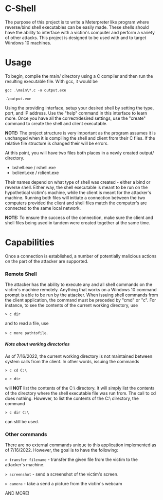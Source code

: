 # C-Shell

The purpose of this project is to write a Meterpreter like program where reverse/bind shell executables can be easily made. These shells should have the ability to interface with a victim's computer and perform a variety of other attacks. This project is designed to be used with and to target Windows 10 machines.

# Usage

To begin, compile the main/ directory using a C compiler and then run the resulting executable file. With gcc, it would be

```gcc .\main\*.c -o output.exe```

```.\output.exe```

Using the providing interface, setup your desired shell by setting the type, port, and IP address. Use the "help" command in this interface to learn more. Once you have all the correct/desired settings, use the "create" command to create the shell and client executable.

**NOTE:** The project structure is very important as the program assumes it is unchanged when it is compiling the shell and client from their C files. If the relative file structure is changed their will be errors.

At this point, you will have two files both places in a newly created output/ directory.
- bshell.exe / rshell.exe
- bclient.exe / rclient.exe

Their names depend on what type of shell was created - either a bind or reverse shell. Either way, the shell executable is meant to be run on the hypothetical victim's machine, while the client is meant for the attacker's machine. Running both files will initiate a connection between the two computers provided the client and shell files match the computer's are connected to the same local network.

**NOTE:** To ensure the success of the connection, make sure the client and shell files being used in tandem were created together at the same time.

# Capabilities

Once a connection is established, a number of potentially malicious actions on the part of the attacker are supported.

### Remote Shell

The attacker has the ability to execute any and all shell commands on the victim's machine remotely. Anything that works on a Windows 10 command prompt is able to be run by the attacker. When issuing shell commands from the client application, the command must be preceded by "cmd" or "c". For instance, to see the contents of the current working directory, use 

```> c dir```

and to read a file, use

```> c more pathtofile```.

##### Note about working directories
As of 7/16/2022, the current working directory is not maintained between system calls from the client. In other words, issuing the commands

```> c cd C:\```

```> c dir```

will **NOT** list the contents of the C:\ directory. It will simply list the contents of the directory where the shell executable file was run from. The call to cd does nothing. However, to list the contents of the C:\ directory, the command

```> c dir C:\```

can still be used.

### Other commands

There are no external commands unique to this application implemented as of 7/16/2022. However, the goal is to have the following:

```> transfer filename``` - transfer the given file from the victim to the attacker's machine.

```> screenshot``` - send a screenshot of the victim's screen.

```> camera``` - take a send a picture from the victim's webcam

AND MORE!

